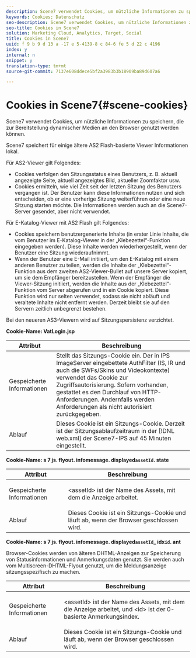 ```yaml
---
description: Scene7 verwendet Cookies, um nützliche Informationen zu speichern, die zur Bereitstellung dynamischer Medien an den Browser genutzt werden können.
keywords: Cookies; Datenschutz
seo-description: Scene7 verwendet Cookies, um nützliche Informationen zu speichern, die zur Bereitstellung dynamischer Medien an den Browser genutzt werden können.
seo-title: Cookies in Scene7
solution: Marketing Cloud, Analytics, Target, Social
title: Cookies in Scene7
uuid: f 9 b 9 d 13 a -17 e 5-4139-8 c 84-6 fe 5 d 22 c 4196
index: y
internal: n
snippet: y
translation-type: tm+mt
source-git-commit: 7137e608ddece5bf2a3983b3b18909ba89d607a6

---
```



# Cookies in Scene7{#scene-cookies}

Scene7 verwendet Cookies, um nützliche Informationen zu speichern, die zur Bereitstellung dynamischer Medien an den Browser genutzt werden können.

Scene7 speichert für einige ältere AS2 Flash-basierte Viewer Informationen lokal.

Für AS2-Viewer gilt Folgendes:

* Cookies verfolgen den Sitzungsstatus eines Benutzers, z. B. aktuell angezeigte Seite, aktuell angezeigtes Bild, aktueller Zoomfaktor usw.
* Cookies ermitteln, wie viel Zeit seit der letzten Sitzung des Benutzers vergangen ist. Der Benutzer kann diese Informationen nutzen und sich entscheiden, ob er eine vorherige Sitzung weiterführen oder eine neue Sitzung starten möchte. Die Informationen werden auch an die Scene7-Server gesendet, aber nicht verwendet.

Für E-Katalog-Viewer mit AS2 Flash gilt Folgendes:

* Cookies speichern benutzergenerierte Inhalte (in erster Linie Inhalte, die vom Benutzer im E-Katalog-Viewer in der „Klebezettel“-Funktion eingegeben werden). Diese Inhalte werden wiederhergestellt, wenn der Benutzer eine Sitzung wiederaufnimmt.
* Wenn der Benutzer eine E-Mail initiiert, um den E-Katalog mit einem anderen Benutzer zu teilen, werden die Inhalte der „Klebezettel“-Funktion aus dem zweiten AS2-Viewer-Bullet auf unsere Server kopiert, um sie dem Empfänger bereitzustellen. Wenn der Empfänger die Viewer-Sitzung initiiert, werden die Inhalte aus der „Klebezettel“-Funktion vom Server abgerufen und in ein Cookie kopiert. Diese Funktion wird nur selten verwendet, sodass sie nicht abläuft und veraltete Inhalte nicht entfernt werden. Derzeit bleibt sie auf den Servern zeitlich unbegrenzt bestehen.

Bei den neueren AS3-Viewern wird auf Sitzungspersistenz verzichtet.

**Cookie-Name: VatLogin.jsp**

| Attribut | Beschreibung |
|---|---|
| Gespeicherte Informationen | Stellt das Sitzungs-Cookie ein. Der in IPS ImageServer eingebettete AuthFilter (IS, IR und auch die SWFs/Skins und Videokontexte) verwendet das Cookie zur Zugriffsautorisierung. Sofern vorhanden, gestattet es den Durchlauf von HTTP-Anforderungen. Andernfalls werden Anforderungen als nicht autorisiert zurückgegeben. |
| Ablauf | Dieses Cookie ist ein Sitzungs-Cookie. Derzeit ist der Sitzungsablaufzeitraum in der [!DNL web.xml] der Scene7-IPS auf 45 Minuten eingestellt. |

**Cookie-Name: s 7 js. flyout. infomessage. displayed`assetId`. state**

<table id="table_6835D64C5D464A049F576621F2BE3FAD"> 
 <thead> 
  <tr> 
   <th colname="col1" class="entry"> Attribut </th> 
   <th colname="col2" class="entry"> Beschreibung </th> 
  </tr> 
 </thead>
 <tbody> 
  <tr> 
   <td colname="col1"> Gespeicherte Informationen </td> 
   <td colname="col2"> <p>&lt;assetId&gt; ist der Name des Assets, mit dem die Anzeige arbeitet. </p> </td> 
  </tr> 
  <tr> 
   <td colname="col1"> Ablauf </td> 
   <td colname="col2"> Dieses Cookie ist ein Sitzungs-Cookie und läuft ab, wenn der Browser geschlossen wird. </td> 
  </tr> 
 </tbody> 
</table>

**Cookie-Name: s 7 js. flyout. infomessage. displayed`assetId`_ idx`id`. ant**

Browser-Cookies werden von älteren DHTML-Anzeigen zur Speicherung von Statusinformationen und Anmerkungsdaten genutzt. Sie werden auch vom Multiscreen-DHTML-Flyout genutzt, um die  Meldungsanzeige sitzungsspezifisch zu machen.

<table id="table_8F6CC83D32D54BEE99884318AD126C98"> 
 <thead> 
  <tr> 
   <th colname="col1" class="entry"> Attribut </th> 
   <th colname="col2" class="entry"> Beschreibung </th> 
  </tr> 
 </thead>
 <tbody> 
  <tr> 
   <td colname="col1"> Gespeicherte Informationen </td> 
   <td colname="col2"> <p> </p> <p> &lt;assetId&gt; ist der Name des Assets, mit dem die Anzeige arbeitet, und &lt;id&gt; ist der 0-basierte Anmerkungsindex. </p> </td> 
  </tr> 
  <tr> 
   <td colname="col1"> Ablauf </td> 
   <td colname="col2"> Dieses Cookie ist ein Sitzungs-Cookie und läuft ab, wenn der Browser geschlossen wird. </td> 
  </tr> 
 </tbody> 
</table>

